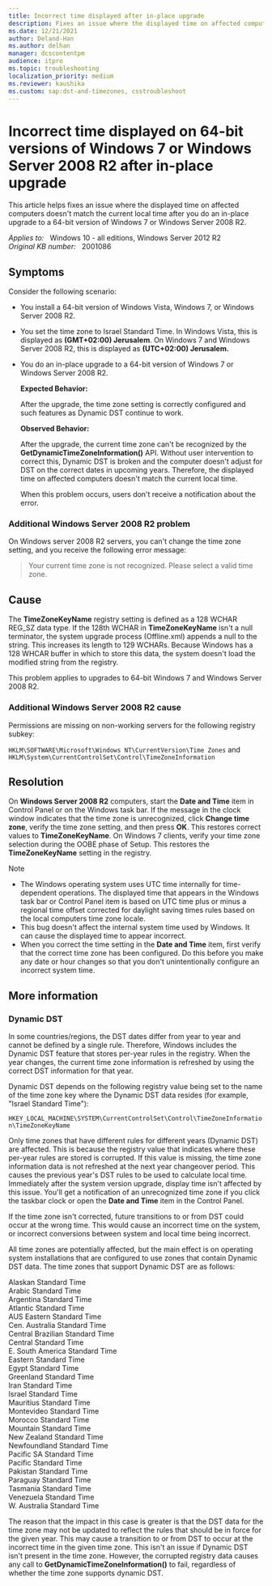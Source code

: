 ```yaml
---
title: Incorrect time displayed after in-place upgrade
description: Fixes an issue where the displayed time on affected computers doesn't match the current local time after you do an in-place upgrade to a 64-bit version of Windows 7 or Windows Server 2008 R2.
ms.date: 12/21/2021
author: Deland-Han
ms.author: delhan
manager: dcscontentpm
audience: itpro
ms.topic: troubleshooting
localization_priority: medium
ms.reviewer: kaushika
ms.custom: sap:dst-and-timezones, csstroubleshoot
---
```

# Incorrect time displayed on 64-bit versions of Windows 7 or Windows Server 2008 R2 after in-place upgrade

This article helps fixes an issue where the displayed time on affected computers doesn't match the current local time after you do an in-place upgrade to a 64-bit version of Windows 7 or Windows Server 2008 R2.

_Applies to:_ &nbsp; Windows 10 - all editions, Windows Server 2012 R2  
_Original KB number:_ &nbsp; 2001086

## Symptoms

Consider the following scenario:  

- You install a 64-bit version of Windows Vista, Windows 7, or Windows Server 2008 R2.

- You set the time zone to Israel Standard Time. In Windows Vista, this is displayed as **(GMT+02:00) Jerusalem**. On Windows 7 and Windows Server 2008 R2, this is displayed as **(UTC+02:00) Jerusalem.**  

- You do an in-place upgrade to a 64-bit version of Windows 7 or Windows Server 2008 R2.

    **Expected Behavior:**  

    After the upgrade, the time zone setting is correctly configured and such features as Dynamic DST continue to work.

    **Observed Behavior:**  

    After the upgrade, the current time zone can't be recognized by the **GetDynamicTimeZoneInformation()** API. Without user intervention to correct this, Dynamic DST is broken and the computer doesn't adjust for DST on the correct dates in upcoming years. Therefore, the displayed time on affected computers doesn't match the current local time.

    When this problem occurs, users don't receive a notification about the error.

### Additional Windows Server 2008 R2 problem  

On Windows server 2008 R2 servers, you can't change the time zone setting, and you receive the following error message:
> Your current time zone is not recognized. Please select a valid time zone.

## Cause

The **TimeZoneKeyName** registry setting is defined as a 128 WCHAR REG_SZ data type. If the 128th WCHAR in **TimeZoneKeyName** isn't a null terminator, the system upgrade process (Offline.xml) appends a null to the string. This increases its length to 129 WCHARs. Because Windows has a 128 WHCAR buffer in which to store this data, the system doesn't load the modified string from the registry.

This problem applies to upgrades to 64-bit Windows 7 and Windows Server 2008 R2.

### Additional Windows Server 2008 R2 cause

Permissions are missing on non-working servers for the following registry subkey:

`HKLM\SOFTWARE\Microsoft\Windows NT\CurrentVersion\Time Zones` and `HKLM\System\CurrentControlSet\Control\TimeZoneInformation`

## Resolution

On **Windows Server 2008 R2** computers, start the **Date and Time**  item in Control Panel or on the Windows task bar. If the message in the clock window indicates that the time zone is unrecognized, click **Change time zone**, verify the time zone setting, and then press **OK**. This restores correct values to **TimeZoneKeyName**.
On Windows 7 clients, verify your time zone selection during the OOBE phase of Setup. This restores the **TimeZoneKeyName** setting in the registry.
> [!Note]  
>
> - The Windows operating system uses UTC time internally for time-dependent operations. The displayed time that appears in the Windows task bar or Control Panel item is based on UTC time plus or minus a regional time offset corrected for daylight saving times rules based on the local computers time zone locale.
> - This bug doesn't affect the internal system time used by Windows. It can cause the displayed time to appear incorrect.
> - When you correct the time setting in the **Date and Time** item, first verify that the correct time zone has been configured. Do this before you make any date or hour changes so that you don't unintentionally configure an incorrect system time.

## More information

### Dynamic DST

In some countries/regions, the DST dates differ from year to year and cannot be defined by a single rule. Therefore, Windows includes the Dynamic DST feature that stores per-year rules in the registry. When the year changes, the current time zone information is refreshed by using the correct DST information for that year.

Dynamic DST depends on the following registry value being set to the name of the time zone key where the Dynamic DST data resides (for example, "Israel Standard Time"):

`HKEY_LOCAL_MACHINE\SYSTEM\CurrentControlSet\Control\TimeZoneInformation\TimeZoneKeyName`

Only time zones that have different rules for different years (Dynamic DST) are affected. This is because the registry value that indicates where these per-year rules are stored is corrupted.
If this value is missing, the time zone information data is not refreshed at the next year changeover period. This causes the previous year's DST rules to be used to calculate local time.
Immediately after the system version upgrade, display time isn't affected by this issue. You'll get a notification of an unrecognized time zone if you click the taskbar clock or open the **Date and Time**  item in the Control Panel.

If the time zone isn't corrected, future transitions to or from DST could occur at the wrong time. This would cause an incorrect time on the system, or incorrect conversions between system and local time being incorrect.

All time zones are potentially affected, but the main effect is on operating system installations that are configured to use zones that contain Dynamic DST data. The time zones that support Dynamic DST are as follows:

Alaskan Standard Time  
Arabic Standard Time  
Argentina Standard Time  
Atlantic Standard Time  
AUS Eastern Standard Time  
Cen. Australia Standard Time  
Central Brazilian Standard Time  
Central Standard Time  
E. South America Standard Time  
Eastern Standard Time  
Egypt Standard Time  
Greenland Standard Time  
Iran Standard Time  
Israel Standard Time  
Mauritius Standard Time  
Montevideo Standard Time  
Morocco Standard Time  
Mountain Standard Time  
New Zealand Standard Time  
Newfoundland Standard Time  
Pacific SA Standard Time  
Pacific Standard Time  
Pakistan Standard Time  
Paraguay Standard Time  
Tasmania Standard Time  
Venezuela Standard Time  
W. Australia Standard Time  

The reason that the impact in this case is greater is that the DST data for the time zone may not be updated to reflect the rules that should be in force for the given year. This may cause a transition to or from DST to occur at the incorrect time in the given time zone. This isn't an issue if Dynamic DST isn't present in the time zone. However, the corrupted registry data causes any call to **GetDynamicTimeZoneInformation()** to fail, regardless of whether the time zone supports dynamic DST.
